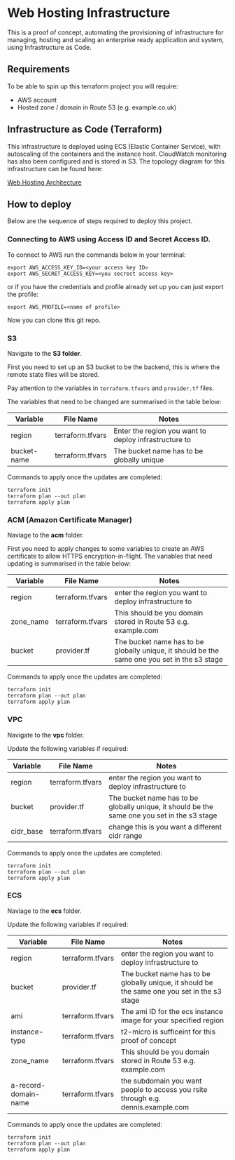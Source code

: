 # Web Hosting Infrastructure

This is a proof of concept, automating the provisioning of infrastructure for managing, hosting and scaling an enterprise ready application and system, using Infrastructure as Code. 

## **Requirements**

To be able to spin up this terraform project you will require:
* AWS account
* Hosted zone / domain in Route 53 (e.g. example.co.uk)

## Infrastructure as Code (Terraform)

This infrastructure is deployed using ECS (Elastic Container Service), with autoscaling of the containers and the instance host. CloudWatch monitoring has also been configured and is stored in S3. The topology diagram for this infrastructure can be found here:

[Web Hosting Architecture](network-diagram.jpg)

## How to deploy

Below are the sequence of steps required to deploy this project.

### Connecting to AWS using Access ID and Secret Access ID.

To connect to AWS run the commands below in your terminal:

```
export AWS_ACCESS_KEY_ID=<your access key ID>
export AWS_SECRET_ACCESS_KEY=<you secrect access key>
```

or if you have the credentials and profile already set up you can just export the profile:

```
export AWS_PROFILE=<name of profile>
```

Now you can clone this git repo.

### S3

Navigate to the **S3 folder**.

First you need to set up an S3 bucket to be the backend, this is where the remote state files will be stored. 

Pay attention to the variables in `terraform.tfvars` and `provider.tf` files.

The variables that need to be changed are summarised in the table below:

| Variable    | File Name   | Notes       |
| ----------- | ----------- | ----------- |
| region      | terraform.tfvars| Enter the region you want to deploy infrastructure to|
| bucket-name   | terraform.tfvars | The bucket name has to be globally unique|

Commands to apply once the updates are completed:

```
terraform init
terraform plan --out plan
terraform apply plan
```

### ACM (Amazon Certificate Manager)

Naviage to the **acm** folder.

First you need to apply changes to some variables to create an AWS certificate to allow HTTPS encryption-in-flight. The variables that need updating is summarised in the table below:

| Variable    | File Name   | Notes       |
| ----------- | ----------- | ----------- |
| region      | terraform.tfvars| enter the region you want to deploy infrastructure to|
| zone_name      | terraform.tfvars| This should be you domain stored in Route 53 e.g. example.com|
| bucket   | provider.tf | The bucket name has to be globally unique, it should be the same one you set in the s3 stage|

Commands to apply once the updates are completed:

```
terraform init
terraform plan --out plan
terraform apply plan
```

### VPC 

Navigate to the **vpc** folder.

Update the following variables if required:

| Variable    | File Name   | Notes       |
| ----------- | ----------- | ----------- |
| region      | terraform.tfvars| enter the region you want to deploy infrastructure to|
| bucket   | provider.tf | The bucket name has to be globally unique, it should be the same one you set in the s3 stage|
| cidr_base      | terraform.tfvars| change this is you want a different cidr range|

Commands to apply once the updates are completed:

```
terraform init
terraform plan --out plan
terraform apply plan
```

### ECS 

Naviage to the **ecs** folder.

Update the following variables if required:

| Variable    | File Name   | Notes       |
| ----------- | ----------- | ----------- |
| region      | terraform.tfvars| enter the region you want to deploy infrastructure to|
| bucket   | provider.tf | The bucket name has to be globally unique, it should be the same one you set in the s3 stage|
| ami  | terraform.tfvars | The ami ID for the ecs instance image for your specified region|
| instance-type  | terraform.tfvars | t2-micro is sufficeint for this proof of concept|
| zone_name  | terraform.tfvars | This should be you domain stored in Route 53 e.g. example.com|
| a-record-domain-name  | terraform.tfvars | the subdomain you want people to access you rsite through e.g. dennis.example.com|

Commands to apply once the updates are completed:

```
terraform init
terraform plan --out plan
terraform apply plan
```



